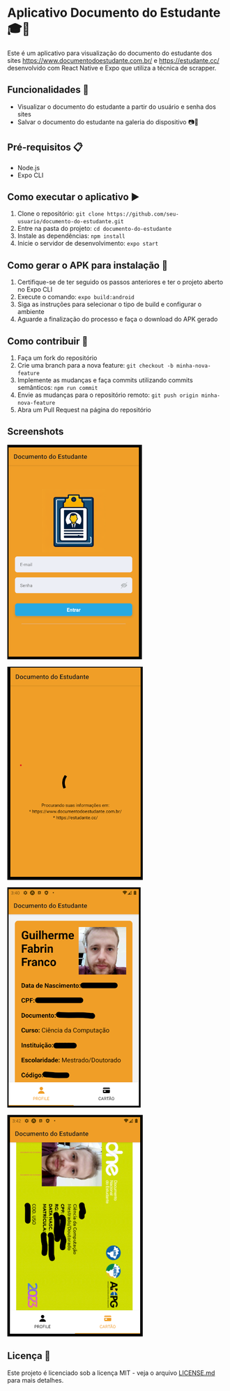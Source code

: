 # Aplicativo Documento do Estudante 🎓📱

Este é um aplicativo para visualização do documento do estudante dos sites https://www.documentodoestudante.com.br/
e https://estudante.cc/ desenvolvido com React Native e Expo que utiliza a técnica de scrapper.

## Funcionalidades 🚀

- Visualizar o documento do estudante a partir do usuário e senha dos sites
- Salvar o documento do estudante na galeria do dispositivo 📷💾

## Pré-requisitos 📋

- Node.js
- Expo CLI

## Como executar o aplicativo ▶️

1. Clone o repositório: `git clone https://github.com/seu-usuario/documento-do-estudante.git`
2. Entre na pasta do projeto: `cd documento-do-estudante`
3. Instale as dependências: `npm install`
4. Inicie o servidor de desenvolvimento: `expo start`

## Como gerar o APK para instalação 📲

1. Certifique-se de ter seguido os passos anteriores e ter o projeto aberto no Expo CLI
2. Execute o comando: `expo build:android`
3. Siga as instruções para selecionar o tipo de build e configurar o ambiente
4. Aguarde a finalização do processo e faça o download do APK gerado

## Como contribuir 🤝

1. Faça um fork do repositório
2. Crie uma branch para a nova feature: `git checkout -b minha-nova-feature`
3. Implemente as mudanças e faça commits utilizando commits semânticos: `npm run commit`
4. Envie as mudanças para o repositório remoto: `git push origin minha-nova-feature`
5. Abra um Pull Request na página do repositório

## Screenshots

![Pagina de Login](https://github.com/guifabrin/documentodoestudante/blob/main/docs/LoginPage.png?raw=true)

![Pagina de Loading](https://github.com/guifabrin/documentodoestudante/blob/main/docs/LoadingPage.png?raw=true)

![Pagina do Profile](https://github.com/guifabrin/documentodoestudante/blob/main/docs/ProfilePage.png?raw=true)

![Pagina do Cartão](https://github.com/guifabrin/documentodoestudante/blob/main/docs/CardPage.png?raw=true)

## Licença 📜

Este projeto é licenciado sob a licença MIT - veja o arquivo [LICENSE.md](LICENSE.md) para mais detalhes.
